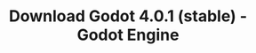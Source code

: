 ---
# Generated by /tools/generators/src/download_archive_generator !!! do not edit by hand !!!
title: 'Download Godot 4.0.1 (stable) - Godot Engine'
type: 'download/archive'
name: '4.0.1'
flavor: 'stable'
release_date: '2023-03-20T03:00:00-00:00'
release_notes: 'article/maintenance-release-godot-4-0-1/'
primaryPlatforms:
  - 'android.apk'
  - 'linux.64'
  - 'macos.universal'
  - 'windows.64'
  - 'web'
  - 'templates'
links:
  android.apk:
    name: 'android.apk'
    title: 'Android'
    caption: 'Universal APK (ARM64 + ARMv7 + x86_64 + x86)'
    tags:
      - 'APK download'
      - 'ARM64/v7'
      - 'x86 (64 & 32 bit)'
    hosts:
      github_builds:
        regular: 'https://github.com/godotengine/godot-builds/releases/download/4.0.1-stable/Godot_v4.0.1-stable_android_editor.apk'
        mono: '#'
      github:
        regular: 'https://github.com/godotengine/godot/releases/download/4.0.1-stable/Godot_v4.0.1-stable_android_editor.apk'
        mono: '#'
  linux.64:
    name: 'linux.64'
    title: 'Linux'
    caption: 'Standard (x86_64)'
    tags:
      - '64 bit'
    hosts:
      github_builds:
        regular: 'https://github.com/godotengine/godot-builds/releases/download/4.0.1-stable/Godot_v4.0.1-stable_linux.x86_64.zip'
        mono: 'https://github.com/godotengine/godot-builds/releases/download/4.0.1-stable/Godot_v4.0.1-stable_mono_linux_x86_64.zip'
      github:
        regular: 'https://github.com/godotengine/godot/releases/download/4.0.1-stable/Godot_v4.0.1-stable_linux.x86_64.zip'
        mono: 'https://github.com/godotengine/godot/releases/download/4.0.1-stable/Godot_v4.0.1-stable_mono_linux_x86_64.zip'
  macos.universal:
    name: 'macos.universal'
    title: 'macOS'
    caption: 'Universal (x86_64 + Apple Silicon)'
    tags:
      - 'Intel/Apple Silicon'
      - '64 bit'
    hosts:
      github_builds:
        regular: 'https://github.com/godotengine/godot-builds/releases/download/4.0.1-stable/Godot_v4.0.1-stable_macos.universal.zip'
        mono: 'https://github.com/godotengine/godot-builds/releases/download/4.0.1-stable/Godot_v4.0.1-stable_mono_macos.universal.zip'
      github:
        regular: 'https://github.com/godotengine/godot/releases/download/4.0.1-stable/Godot_v4.0.1-stable_macos.universal.zip'
        mono: 'https://github.com/godotengine/godot/releases/download/4.0.1-stable/Godot_v4.0.1-stable_mono_macos.universal.zip'
  windows.64:
    name: 'windows.64'
    title: 'Windows'
    caption: 'Standard (x86_64)'
    tags:
      - '64 bit'
    hosts:
      github_builds:
        regular: 'https://github.com/godotengine/godot-builds/releases/download/4.0.1-stable/Godot_v4.0.1-stable_win64.exe.zip'
        mono: 'https://github.com/godotengine/godot-builds/releases/download/4.0.1-stable/Godot_v4.0.1-stable_mono_win64.zip'
      github:
        regular: 'https://github.com/godotengine/godot/releases/download/4.0.1-stable/Godot_v4.0.1-stable_win64.exe.zip'
        mono: 'https://github.com/godotengine/godot/releases/download/4.0.1-stable/Godot_v4.0.1-stable_mono_win64.zip'
  web:
    name: 'web'
    title: 'Web editor'
    caption: ''
    tags:
      - 'Self-hosted'
      - 'Cross-platform'
    hosts:
      github_builds:
        regular: 'https://github.com/godotengine/godot-builds/releases/download/4.0.1-stable/Godot_v4.0.1-stable_web_editor.zip'
        mono: '#'
      github:
        regular: 'https://github.com/godotengine/godot/releases/download/4.0.1-stable/Godot_v4.0.1-stable_web_editor.zip'
        mono: '#'
  linux.arm64:
    name: 'linux.arm64'
    title: 'Linux'
    caption: 'Standard (ARM64)'
    tags:
      - 'ARM64'
      - '64 bit'
    hosts:
      github_builds:
        regular: 'https://github.com/godotengine/godot-builds/releases/download/4.0.1-stable/Godot_v4.0.1-stable_linux.arm64.zip'
        mono: 'https://github.com/godotengine/godot-builds/releases/download/4.0.1-stable/Godot_v4.0.1-stable_mono_linux_arm64.zip'
      github:
        regular: 'https://github.com/godotengine/godot/releases/download/4.0.1-stable/Godot_v4.0.1-stable_linux.arm64.zip'
        mono: 'https://github.com/godotengine/godot/releases/download/4.0.1-stable/Godot_v4.0.1-stable_mono_linux_arm64.zip'
  linux.32:
    name: 'linux.32'
    title: 'Linux'
    caption: 'Standard (x86)'
    tags:
      - '32 bit'
    hosts:
      github_builds:
        regular: 'https://github.com/godotengine/godot-builds/releases/download/4.0.1-stable/Godot_v4.0.1-stable_linux.x86_32.zip'
        mono: 'https://github.com/godotengine/godot-builds/releases/download/4.0.1-stable/Godot_v4.0.1-stable_mono_linux_x86_32.zip'
      github:
        regular: 'https://github.com/godotengine/godot/releases/download/4.0.1-stable/Godot_v4.0.1-stable_linux.x86_32.zip'
        mono: 'https://github.com/godotengine/godot/releases/download/4.0.1-stable/Godot_v4.0.1-stable_mono_linux_x86_32.zip'
  linux.arm32:
    name: 'linux.arm32'
    title: 'Linux'
    caption: 'Standard (ARM32)'
    tags:
      - 'ARM32'
      - '32 bit'
    hosts:
      github_builds:
        regular: 'https://github.com/godotengine/godot-builds/releases/download/4.0.1-stable/Godot_v4.0.1-stable_linux.arm32.zip'
        mono: 'https://github.com/godotengine/godot-builds/releases/download/4.0.1-stable/Godot_v4.0.1-stable_mono_linux_arm32.zip'
      github:
        regular: 'https://github.com/godotengine/godot/releases/download/4.0.1-stable/Godot_v4.0.1-stable_linux.arm32.zip'
        mono: 'https://github.com/godotengine/godot/releases/download/4.0.1-stable/Godot_v4.0.1-stable_mono_linux_arm32.zip'
  windows.32:
    name: 'windows.32'
    title: 'Windows'
    caption: 'Standard (x86)'
    tags:
      - '32 bit'
    hosts:
      github_builds:
        regular: 'https://github.com/godotengine/godot-builds/releases/download/4.0.1-stable/Godot_v4.0.1-stable_win32.exe.zip'
        mono: 'https://github.com/godotengine/godot-builds/releases/download/4.0.1-stable/Godot_v4.0.1-stable_mono_win32.zip'
      github:
        regular: 'https://github.com/godotengine/godot/releases/download/4.0.1-stable/Godot_v4.0.1-stable_win32.exe.zip'
        mono: 'https://github.com/godotengine/godot/releases/download/4.0.1-stable/Godot_v4.0.1-stable_mono_win32.zip'
  aar_library:
    name: 'aar_library'
    title: 'AAR library'
    caption: ''
    tags:
      - 'Android plugins'
      - 'Java'
      - 'Kotlin'
    hosts:
      github_builds:
        regular: 'https://github.com/godotengine/godot-builds/releases/download/4.0.1-stable/godot-lib.4.0.1.stable.template_release.aar'
        mono: '#'
      github:
        regular: 'https://github.com/godotengine/godot/releases/download/4.0.1-stable/godot-lib.4.0.1.stable.template_release.aar'
        mono: '#'
  templates:
    name: 'templates'
    title: 'Export templates'
    caption: ''
    tags:
      - 'Used to export your games to all supported platforms'
    hosts:
      github_builds:
        regular: 'https://github.com/godotengine/godot-builds/releases/download/4.0.1-stable/Godot_v4.0.1-stable_export_templates.tpz'
        mono: 'https://github.com/godotengine/godot-builds/releases/download/4.0.1-stable/Godot_v4.0.1-stable_mono_export_templates.tpz'
      github:
        regular: 'https://github.com/godotengine/godot/releases/download/4.0.1-stable/Godot_v4.0.1-stable_export_templates.tpz'
        mono: 'https://github.com/godotengine/godot/releases/download/4.0.1-stable/Godot_v4.0.1-stable_mono_export_templates.tpz'
---